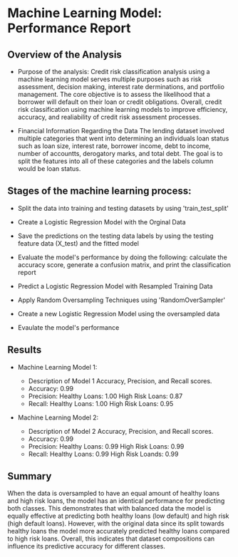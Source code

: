 # Machine Learning Model: Performance Report

## Overview of the Analysis
* Purpose of the analysis: 
Credit risk classification analysis using a machine learning model serves multiple purposes such as risk assessment, decision making, interest rate derminations, and portfolio management. The core objective is to assess the likelihood that a borrower will default on their loan or credit obligations. Overall, credit risk classification using machine learning models to improve efficiency, accuracy, and realiability of credit risk assessment processes.

* Financial Information Regarding the Data 
The lending dataset involved multiple categories that went into determining an individuals loan status such as loan size, interest rate, borrower income, debt to income, number of accountts, derogatory marks, and total debt. The goal is to split the features into all of these categories and the labels column would be loan status.

## Stages of the machine learning process: 
* Split the data into training and testing datasets by using 'train_test_split'
* Create a Logistic Regression Model with the Orginal Data
* Save the predictions on the testing data labels by using the testing feature data (X_test) and the fitted model
* Evaluate the model's performance by doing the following: calculate the accuracy score, generate a confusion matrix, and print the classification report 

* Predict a Logistic Regression Model with Resampled Training Data
* Apply Random Oversampling Techniques using 'RandomOverSampler'
* Create a new Logistic Regression Model using the oversampled data
* Evaulate the model's performance
  
## Results

* Machine Learning Model 1:
  * Description of Model 1 Accuracy, Precision, and Recall scores.
  * Accuracy: 0.99
  * Precision:
      Healthy Loans: 1.00 High Risk Loans: 0.87
  * Recall:
      Healthy Loans: 1.00 High Risk Loans: 0.95
    
* Machine Learning Model 2:
  * Description of Model 2 Accuracy, Precision, and Recall scores.
  * Accuracy: 0.99
  * Precision:
      Healthy Loans: 0.99 High Risk Loans: 0.99
  * Recall:
      Healthy Loans: 0.99 High Risk Loands: 0.99 

## Summary
When the data is oversampled to have an equal amount of healthy loans and high risk loans, the model has an identical performance for predicting both classes. This demonstrates that with balanced data the model is equally effective at predicting both healthy loans (low default) and high risk (high default loans). However, with the original data since its split towards healthy loans the model more accurately predicted healthy loans compared to high risk loans. Overall, this indicates that dataset compositions can influence its predictive accuracy for different classes. 




